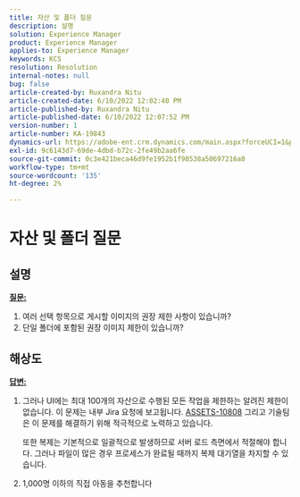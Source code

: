 ```yaml
---
title: 자산 및 폴더 질문
description: 설명
solution: Experience Manager
product: Experience Manager
applies-to: Experience Manager
keywords: KCS
resolution: Resolution
internal-notes: null
bug: false
article-created-by: Ruxandra Nitu
article-created-date: 6/10/2022 12:02:40 PM
article-published-by: Ruxandra Nitu
article-published-date: 6/10/2022 12:07:52 PM
version-number: 1
article-number: KA-19843
dynamics-url: https://adobe-ent.crm.dynamics.com/main.aspx?forceUCI=1&pagetype=entityrecord&etn=knowledgearticle&id=8085a936-b5e8-ec11-bb3c-000d3a3b17fa
exl-id: 9c6143d7-69de-4dbd-b72c-2fe49b2aa6fe
source-git-commit: 0c3e421beca46d9fe1952b1f98538a50697216a0
workflow-type: tm+mt
source-wordcount: '135'
ht-degree: 2%

---
```


# 자산 및 폴더 질문

## 설명

<b><u>질문:</u></b>
1. 여러 선택 항목으로 게시할 이미지의 권장 제한 사항이 있습니까?
2. 단일 폴더에 포함된 권장 이미지 제한이 있습니까?

## 해상도


<b><u>답변:</u></b>

1. 그러나 UI에는 최대 100개의 자산으로 수행된 모든 작업을 제한하는 알려진 제한이 없습니다. 이 문제는 내부 Jira 요청에 보고됩니다. [ASSETS-10808](https://jira.corp.adobe.com/browse/ASSETS-10808) 그리고 기술팀은 이 문제를 해결하기 위해 적극적으로 노력하고 있습니다.

   또한 복제는 기본적으로 일괄적으로 발생하므로 서버 로드 측면에서 적절해야 합니다. 그러나 파일이 많은 경우 프로세스가 완료될 때까지 복제 대기열을 차지할 수 있습니다.

2. 1,000명 이하의 직접 아동을 추천합니다
